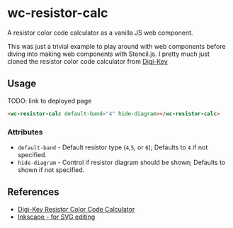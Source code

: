 # wc-resistor-calc

A resistor color code calculator as a vanilla JS web component.

This was just a trivial example to play around with web components before diving
into making web components with Stencil.js. I pretty much just cloned the resistor
color code calculator from 
[Digi-Key](https://www.digikey.com/en/resources/conversion-calculators/conversion-calculator-resistor-color-code)

## Usage

TODO: link to deployed page

```html
<wc-resistor-calc default-band="4" hide-diagram></wc-resistor-calc>
```

### Attributes

- `default-band` - Default resistor type (`4`,`5`, or `6`); Defaults to `4` if not specified.
- `hide-diagram` - Control if resistor diagram should be shown; Defaults to shown if not specified.

## References

- [Digi-Key Resistor Color Code Calculator](https://www.digikey.com/en/resources/conversion-calculators/conversion-calculator-resistor-color-code)
- [Inkscape - for SVG editing](https://inkscape.org/)
